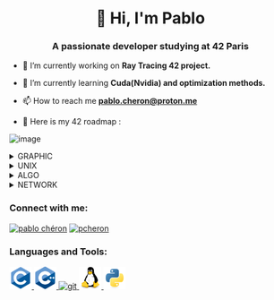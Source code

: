 <h1 align="center">👋 Hi, I'm Pablo</h1>
<h3 align="center">A passionate developer studying at 42 Paris</h3>

- 🔭 I’m currently working on **Ray Tracing 42 project.**

- 🌱 I’m currently learning **Cuda(Nvidia) and optimization methods.**

- 📫 How to reach me **pablo.cheron@proton.me**

- 🚀 Here is my 42 roadmap :

![image](https://github.com/pcheron-root/pcheron-root/assets/126467996/f2fe6e4b-cd49-4fbf-b118-680bb14f600e)

<details>
<summary>GRAPHIC</summary>
__fractol__
test
**miniRT**

</details>
<details>
<summary>UNIX</summary>
Contenu que vous voulez masquer initialement, mais qui sera révélé lorsque le menu sera déroulé.
</details>
<details>
<summary>ALGO</summary>
Contenu que vous voulez masquer initialement, mais qui sera révélé lorsque le menu sera déroulé.
</details>
<details>
<summary>NETWORK</summary>
Contenu que vous voulez masquer initialement, mais qui sera révélé lorsque le menu sera déroulé.
</details>

<h3 align="left">Connect with me:</h3>
<p align="left">
<a href="https://linkedin.com/in/pablo chéron" target="blank"><img align="center" src="https://raw.githubusercontent.com/rahuldkjain/github-profile-readme-generator/master/src/images/icons/Social/linked-in-alt.svg" alt="pablo chéron" height="30" width="40" /></a>
<a href="https://www.leetcode.com/pcheron" target="blank"><img align="center" src="https://raw.githubusercontent.com/rahuldkjain/github-profile-readme-generator/master/src/images/icons/Social/leet-code.svg" alt="pcheron" height="30" width="40" /></a>
</p>

<h3 align="left">Languages and Tools:</h3>
<p align="left"> <a href="https://www.cprogramming.com/" target="_blank" rel="noreferrer"> <img src="https://raw.githubusercontent.com/devicons/devicon/master/icons/c/c-original.svg" alt="c" width="40" height="40"/> </a> <a href="https://www.w3schools.com/cpp/" target="_blank" rel="noreferrer"> <img src="https://raw.githubusercontent.com/devicons/devicon/master/icons/cplusplus/cplusplus-original.svg" alt="cplusplus" width="40" height="40"/> </a> <a href="https://git-scm.com/" target="_blank" rel="noreferrer"> <img src="https://www.vectorlogo.zone/logos/git-scm/git-scm-icon.svg" alt="git" width="40" height="40"/> </a> <a href="https://www.linux.org/" target="_blank" rel="noreferrer"> <img src="https://raw.githubusercontent.com/devicons/devicon/master/icons/linux/linux-original.svg" alt="linux" width="40" height="40"/> </a> <a href="https://www.python.org" target="_blank" rel="noreferrer"> <img src="https://raw.githubusercontent.com/devicons/devicon/master/icons/python/python-original.svg" alt="python" width="40" height="40"/> </a> </p>

